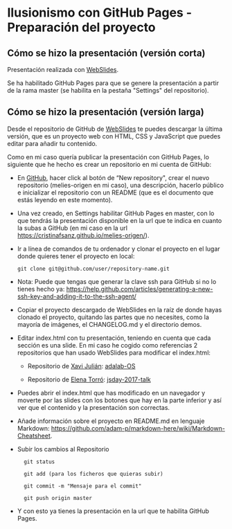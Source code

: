 # Ilusionismo con GitHub Pages - Preparación del proyecto

## Cómo se hizo la presentación (versión corta)

Presentación realizada con <a href="https://github.com/webslides/WebSlides"> WebSlides</a>.

Se ha habilitado GitHub Pages para que se genere la presentación a partir de la rama master (se habilita en la pestaña "Settings" del repositorio).

## Cómo se hizo la presentación (versión larga)

Desde el repositorio de GitHub de <a href="https://github.com/webslides/WebSlides"> WebSlides</a> te puedes descargar la última versión, que es un proyecto web con HTML, CSS y JavaScript que puedes editar para añadir tu contenido.

Como en mi caso quería publicar la presentación con GitHub Pages, lo siguiente que he hecho es crear un repositorio en mi cuenta de GitHub:

- En <a href="https://github.com/"> GitHub</a>, hacer click al botón de “New repository", crear el nuevo repositorio (melies-origen en mi caso), una descripción, hacerlo público e inicializar el repositorio con un README (que es el documento que estás leyendo en este momento).

- Una vez creado, en Settings habilitar GitHub Pages en master, con lo que tendrás la presentación disponible en la url que te indica en cuanto la subas a GitHub (en mi caso en la url https://cristinafsanz.github.io/melies-origen/).

- Ir a línea de comandos de tu ordenador y clonar el proyecto en el lugar donde quieres tener el proyecto en local:

    <pre><code>git clone git@github.com/user/repository-name.git</code></pre>

- Nota: Puede que tengas que generar la clave ssh para GitHub si no lo tienes hecho ya: https://help.github.com/articles/generating-a-new-ssh-key-and-adding-it-to-the-ssh-agent/

- Copiar el proyecto descargado de WebSlides en la raíz de donde hayas clonado el proyecto, quitando las partes que no necesites, como la mayoría de imágenes, el CHANGELOG.md y el directorio demos.

- Editar index.html con tu presentación, teniendo en cuenta que cada sección es una slide. En mi caso he cogido como referencias 2 repositorios que han usado WebSlides para modificar el index.html:

    - Repositorio de <a href="https://twitter.com/xaviju">Xavi Julián</a>: <a href="https://github.com/Xaviju/adalab-OS">adalab-OS</a>

    - Repositorio de <a href="https://twitter.com/eletorro">Elena Torró</a>: <a href="https://github.com/elenatorro/jsday-2017-talk">jsday-2017-talk</a>

- Puedes abrir el index.html que has modificado en un navegador y moverte por las slides con los botones que hay en la parte inferior y así ver que el contenido y la presentación son correctas.

- Añade información sobre el proyecto en README.md en lenguaje Markdown: https://github.com/adam-p/markdown-here/wiki/Markdown-Cheatsheet.

- Subir los cambios al Repositorio

        git status

        git add (para los ficheros que quieras subir)

        git commit -m "Mensaje para el commit"

        git push origin master

- Y con esto ya tienes la presentación en la url que te habilita GitHub Pages.


